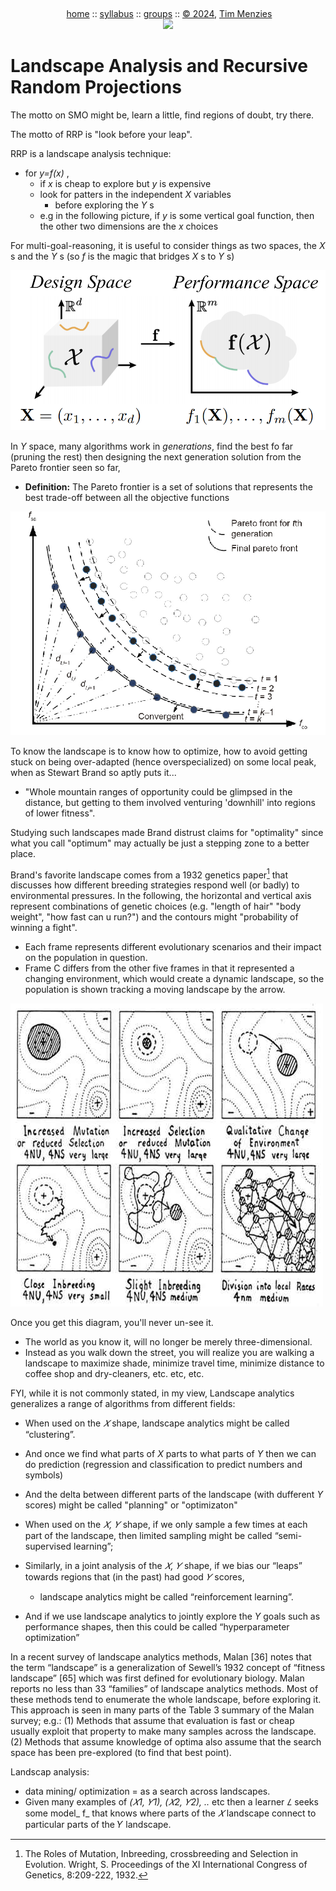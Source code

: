<a name=top><br>
  <p align=center>&nbsp;<a href="/README.md#top">home</a> ::
  <a href="/docs/syllabus.md#top">syllabus</a> ::
  <a href="https://docs.google.com/spreadsheets/d/16yxmklx4zvmfAHE7QocOQZZ4v4UxD5ktJHWMJEjBcMI/edit#gid=0">groups</a> ::
  <a href="/LICENSE.md#top">&copy;&nbsp;2024</a>, <a href="http:/timm.fyi">Tim Menzies</a><br>
  <a href="/README.md#top"><img width=600  
     src="/etc/img/ase24.png"></a></p>


# Landscape Analysis and Recursive Random Projections

The motto on SMO might be, learn a little, find regions of doubt, try there.

The motto of RRP is "look before your leap".

RRP is a landscape analysis technique:
- for _y=f(x)_ ,
  - if _x_ is cheap to explore but _y_ is expensive
  - look for patters in the independent _X_ variables
    - before exploring the _Y_ s
  - e.g in the following picture, if _y_ is some vertical goal function, then the other
    two dimensions are the _x_ choices

For multi-goal-reasoning, it is useful to consider things as two spaces, the _X_ s and the _Y_ s
(so _f_ is the magic that bridges _X_  s to  _Y_ s)

![](xy.png)

In _Y_ space, many algorithms work in _generations_, find the best fo far (pruning the rest) then designing the next generation solution from the Pareto frontier seen so far,
- **Definition:** The Pareto frontier is a set of solutions that represents the best trade-off   between all  the      objective functions

![](generations.png)

To know the landscape is to know how to optimize, how to avoid getting stuck on being over-adapted (hence overspecialized) on some local peak, when as Stewart Brand so aptly puts it...

- "Whole mountain ranges of opportunity could be glimpsed in the distance, but getting to them involved venturing 'downhill' into regions of lower fitness".

Studying such landscapes made Brand distrust claims for "optimality" since what you call "optimum" may actually be just a stepping zone to a better place.

Brand's favorite landscape comes from a 1932 genetics paper[^wright] that discusses how different breeding strategies respond well (or badly) to environmental pressures. In the following, the horizontal and vertical axis represent combinations of genetic choices
(e.g.   "length of hair"   "body weight", "how fast can u run?") and the contours  might "probability of winning a fight". 
- Each frame represents different evolutionary scenarios and their impact on the population in question.
- Frame C differs from the other five frames in that it represented a changing environment, which would create a dynamic landscape, so the population is shown tracking a moving landscape by the arrow.

[^wright]:  The Roles of Mutation, Inbreeding, crossbreeding and Selection in Evolution. Wright, S. Proceedings of the XI International Congress of Genetics, 8:209-222, 1932.

![](rabbits.jpeg)

Once you get this diagram, you'll never un-see it. 

- The world as you know it, will no longer be merely three-dimensional. 
- Instead as you walk down the street, you
will realize you are walking a landscape to maximize shade, minimize travel time, minimize distance
to coffee shop and dry-cleaners, etc. etc, etc.


FYI, while it is not commonly stated, in my view, 
Landscape analytics generalizes a range of
algorithms from different fields:
- When used on the _𝑋_ shape, landscape analytics might be called “clustering”.

- And once we find what parts of _X_ parts to what parts of _Y_ then we can do prediction
  (regression and classification to predict numbers and symbols)
- And the delta between different parts of the landscape (with dufferent _Y_ scores)
  might be called "planning" or "optimizaton"
- When used on the _𝑋, 𝑌_ shape, if we only sample a few times at each part of
  the landscape, then limited sampling might be called “semi-supervised learning”;
- Similarly, in a joint analysis of the _𝑋, 𝑌_ shape, if we bias our “leaps” towards regions that (in
the past) had good _𝑌_ scores, 
  - landscape analytics might be called “reinforcement learning”.
- And if we use landscape analytics to jointly explore the _Y_ goals such as performance
   shapes, then this could be called
   “hyperparameter optimization”


In a recent survey of landscape analytics methods, Malan [36] notes that the term “landscape” is
a generalization of Sewell’s 1932 concept of “fitness landscape” [65] which was first defined for
evolutionary biology. Malan reports no less than 33 “families” of landscape analytics methods. Most
of these methods tend to enumerate the whole landscape, before exploring it. This approach is seen
in many parts of the Table 3 summary of the Malan survey; e.g.:
(1) Methods that assume that evaluation is fast or cheap usually exploit that property to make
many samples across the landscape.
(2) Methods that assume knowledge of optima also assume that the search space has been
pre-explored (to find that best point).



Landscap analysis:
-  data mining/ optimization =  as a search across landscapes. 
-  Given many examples of _(𝑋1, 𝑌1), (𝑋2, 𝑌2), .._ etc then a learner _𝐿_ seeks some model_ f_ that knows where parts
of the _𝑋_ landscape connect to particular parts of the 𝑌 landscape.
